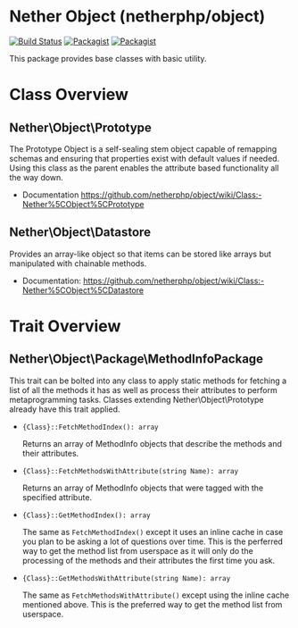 # **Nether Object (netherphp/object)**

[![Build Status](https://travis-ci.org/netherphp/object.svg?branch=master)](https://travis-ci.org/netherphp/object)  [![Packagist](https://img.shields.io/packagist/v/netherphp/object.svg)](https://packagist.org/packages/netherphp/object) [![Packagist](https://img.shields.io/packagist/dt/netherphp/object.svg)](https://packagist.org/packages/netherphp/object)

This package provides base classes with basic utility.



# **Class Overview**

## Nether\Object\Prototype

The Prototype Object is a self-sealing stem object capable of remapping schemas
and ensuring that properties exist with default values if needed. Using this
class as the parent enables the attribute based functionality all the way down.

* Documentation
  https://github.com/netherphp/object/wiki/Class:-Nether%5CObject%5CPrototype

## Nether\Object\Datastore

Provides an array-like object so that items can be stored like arrays but
manipulated with chainable methods.

* Documentation:
  https://github.com/netherphp/object/wiki/Class:-Nether%5CObject%5CDatastore



# **Trait Overview**

## Nether\Object\Package\MethodInfoPackage

This trait can be bolted into any class to apply static methods for fetching
a list of all the methods it has as well as process their attributes to perform
metaprogramming tasks. Classes extending Nether\Object\Prototype already have
this trait applied.

* `{Class}::FetchMethodIndex(): array`

  Returns an array of MethodInfo objects that describe the methods and their
  attributes.

* `{Class}::FetchMethodsWithAttribute(string Name): array`

  Returns an array of MethodInfo objects that were tagged with the specified
  attribute.

* `{Class}::GetMethodIndex(): array`

  The same as `FetchMethodIndex()` except it uses an inline cache in case you
  plan to be asking a lot of questions over time. This is the perferred way to
  get the method list from userspace as it will only do the processing of
  the methods and their attributes the first time you ask.

* `{Class}::GetMethodsWithAttribute(string Name): array`

  The same as `FetchMethodsWithAttribute()` except using the inline cache
  mentioned above. This is the preferred way to get the method list
  from userspace.
